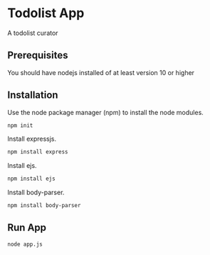 # Todolist App

A todolist curator

## Prerequisites

You should have nodejs installed of at least version 10 or higher

## Installation

Use the node package manager (npm) to install the node modules.

```bash
npm init
```
Install expressjs.

```bash
npm install express
```
Install ejs.

```bash
npm install ejs
```
Install body-parser.

```bash
npm install body-parser
```

## Run App

```bash
node app.js
```

